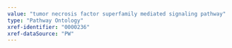 ```yaml
---
value: "tumor necrosis factor superfamily mediated signaling pathway"
type: "Pathway Ontology"
xref-identifier: "0000236"
xref-dataSource: "PW"
---
```

